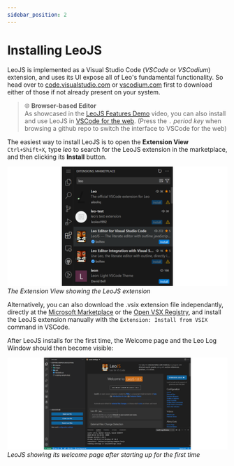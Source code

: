 ```yaml
---
sidebar_position: 2
---
```


# Installing LeoJS

LeoJS is implemented as a Visual Studio Code (_VSCode_ or _VSCodium_) extension, and uses its UI expose all of Leo's fundamental functionality. So head over to [code.visualstudio.com](https://code.visualstudio.com/) or [vscodium.com](https://vscodium.com/) first to download either of those if not already present on your system.

> 🌐 **Browser-based Editor**\
> As showcased in the [LeoJS Features Demo](https://www.youtube.com/watch?v=M_mKXSbVGdE) video, you can also install and use LeoJS in [VSCode for the web](https://code.visualstudio.com/docs/remote/codespaces#_browserbased-editor). (Press the `.` _period key_ when browsing a github repo to switch the interface to VSCode for the web)

The easiest way to install LeoJS is to open the **Extension View** `Ctrl+Shift+X`, type _leo_ to search for the LeoJS extension in the marketplace, and then clicking its **Install** button.

![Extension View](./img/extension-view.png)\
_The Extension View showing the LeoJS extension_

Alternatively, you can also download the .vsix extension file independantly, directly at the [Microsoft Marketplace](https://marketplace.visualstudio.com/items?itemName=boltex.leojs) or the [Open VSX Registry](https://open-vsx.org/extension/boltex/leojs), and install the LeoJS extension manually with the `Extension: Install from VSIX` command in VSCode.

After LeoJS installs for the first time, the Welcome page and the Leo Log Window should then become visible:

![Extension View](./img/welcome-pane-montage.png)\
_LeoJS showing its welcome page after starting up for the first time_
